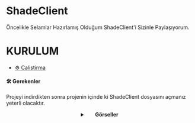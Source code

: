 # ShadeClient

Öncelikle Selamlar Hazırlamış Olduğum ShadeClient'i Sizinle Paylaşıyorum.

# KURULUM
- [⚙ Calistirma](#-gerekenler)

#### 🛠 Gerekenler

Projeyi indirdikten sonra projenin içinde ki ShadeClient dosyasını açmanız yeterli olacaktır.

 <details>
    <summary align="center"> &nbsp; &nbsp; &nbsp; <b>Görseller</b></summary>
    <p align="center">
     <img src="https://media.discordapp.net/attachments/953333785150246912/1053354794280026142/gorsel1.PNG?width=1194&height=669">
     <img src="https://media.discordapp.net/attachments/953333785150246912/1053354794720432128/gorsel2.PNG?width=1203&height=669">
     <img src="https://media.discordapp.net/attachments/953333785150246912/1053354795026624583/gorsel3.PNG?width=1200&height=669">
     </p>
